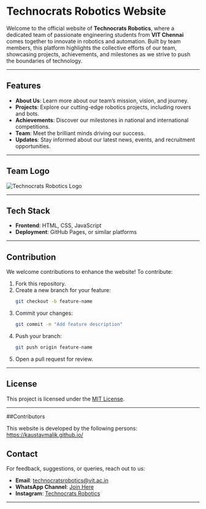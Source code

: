 
# Technocrats Robotics Website

Welcome to the official website of **Technocrats Robotics**, where a dedicated team of passionate engineering students from **VIT Chennai** comes together to innovate in robotics and automation. Built by team members, this platform highlights the collective efforts of our team, showcasing projects, achievements, and milestones as we strive to push the boundaries of technology.

---

## Features
- **About Us**: Learn more about our team’s mission, vision, and journey.
- **Projects**: Explore our cutting-edge robotics projects, including rovers and bots.
- **Achievements**: Discover our milestones in national and international competitions.
- **Team**: Meet the brilliant minds driving our success.
- **Updates**: Stay informed about our latest news, events, and recruitment opportunities.

---

## Team Logo
![Technocrats Robotics Logo](img/footer-logo.png)

---

## Tech Stack
- **Frontend**: HTML, CSS, JavaScript
- **Deployment**: GitHub Pages, or similar platforms

---

## Contribution

We welcome contributions to enhance the website! To contribute:
1. Fork this repository.
2. Create a new branch for your feature:
   ```bash
   git checkout -b feature-name
   ```
3. Commit your changes:
   ```bash
   git commit -m "Add feature description"
   ```
4. Push your branch:
   ```bash
   git push origin feature-name
   ```
5. Open a pull request for review.

---

## License

This project is licensed under the [MIT License](LICENSE).

---

##Contributors

This website is developed by the following persons:
https://kaustavmalik.github.io/


## Contact

For feedback, suggestions, or queries, reach out to us:
- **Email**: technocratsrobotics@vit.ac.in
- **WhatsApp Channel**: [Join Here](https://whatsapp.com/channel/0029VajSuNJ8PgsDmbHqwK0J)
- **Instagram**: [Technocrats Robotics](https://www.instagram.com/technocratsrobotics/)

---

